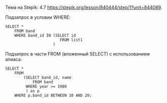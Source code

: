 Тема на Stepik: 4.7 https://stepik.org/lesson/840444/step/1?unit=844089.

Подзапрос в условии WHERE:

```PostgreSQL
SELECT *
	FROM band
	WHERE band_id IN (SELECT id
						FROM list1
					 )
```

Подзапрос в части FROM (вложенный SELECT) с использованием алиаса:

```PostgreSQL
SELECT *
	FROM 
		(SELECT band_id, name
			FROM band
		 WHERE year >= 1980
		 ) as p
	WHERE p.band_id BETWEEN 10 AND 20;
```
